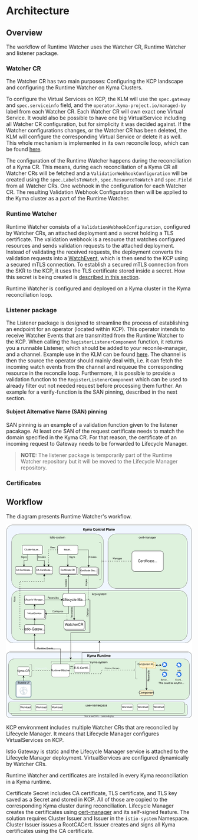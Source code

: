 # Architecture

## Overview

The workflow of Runtime Watcher uses the Watcher CR, Runtime Watcher and listener package.

### Watcher CR

The Watcher CR has two main purposes: Configuring the KCP landscape and configuring the Runtime Watcher on Kyma Clusters.

To configure the Virtual Services on KCP, the KLM will use the `spec.gateway` and `spec.serviceinfo` field, and the `operator.kyma-project.io/managed-by` label from each Watcher CR. Each Watcher CR will own exact one Virtual Service. It would also be possible to have one big VirtualService including all Watcher CR configuration, but for simplicity it was decided against. If the Watcher configurations changes, or the Watcher CR has been deleted, the KLM will configure the corresponding Virtual Service or delete it as well. This whole mechanism is implemented in its own reconcile loop, which can be found [here](https://github.com/kyma-project/lifecycle-manager/blob/4cb423780633afe7805d26d624c22a6f51943492/controllers/watcher_controller.go#L74).

The configuration of the Runtime Watcher happens during the reconciliation of a Kyma CR. This means, during each reconciliation of a Kyma CR all Watcher CRs will be fetched and a `ValidationWebhookConfiguration` will be created using the `spec.LabelsToWatch`, `spec.ResourceToWatch` and `spec.Field` from all Watcher CRs. One webhook in the configuration for each Watcher CR. The resulting Validation Webhook Configuration then will be applied to the Kyma cluster as a part of the Runtime Watcher.



### Runtime Watcher

Runtime Watcher consists of a `ValidationWebhookConfiguration`, configured by Watcher CRs, an attached deployment and a secret holding a TLS certificate. The validation webhook is a resource that watches configured resources and sends validation requests to the attached deployment. Instead of validating the received requests, the deployment converts the validation requests into a [WatchEvent](https://github.com/kyma-project/runtime-watcher/blob/de040bddeba1a7875e3a0e626db4634134971022/listener/pkg/types/event.go#L8), which is then send to the KCP using a secured mTLS connection. To establish a secured mTLS connection from the SKR to the KCP, it uses the TLS certificate stored inside a secret. How this secret is being created is [described in this section](###certificates).

Runtime Watcher is configured and deployed on a Kyma cluster in the Kyma reconciliation loop.

### Listener package

The Listener package is designed to streamline the process of establishing an endpoint for an operator (located within KCP). This operator intends to receive Watcher Events that are transmitted from the Runtime Watcher to the KCP. When calling the `RegisterListenerComponent` function, it returns you a runnable Listener, which should be added to your reconile-manager, and a channel. Example use in the KLM can be found [here](https://github.com/kyma-project/lifecycle-manager/blob/24d21bb642ceaf9dadffe7732bf7c3f70c085ffb/controllers/manifest_controller.go#L43-L50). The channel is then the source the operator should mainly deal with, i.e. it can fetch the incoming watch events from the channel and requeue the corresponding resource in the reconcile loop. Furthermore, it is possible to provide a validation function to the `RegisterListenerComponent` which can be used to already filter out not needed request before processing them further. An example for a verify-function is the SAN pinning, described in the next section.

#### Subject Alternative Name (SAN) pinning

SAN pinning is an example of a validation function given to the listener pacakage. At least one SAN of the request certificate needs to match the domain specified in the Kyma CR. For that reason, the certificate of an incoming request to Gateway needs to be forwarded to Lifecycle Manager.

> **NOTE:** The listener package is temporarily part of the Runtime Watcher repository but it will be moved to the Lifecycle Manager repository.

### Certificates

## Workflow

The diagram presents Runtime Watcher's workflow.

![Runtime Watcher architecture](./assets/runtime_watcher_architecture_simplified.svg)

KCP environment includes multiple Watcher CRs that are reconciled by Lifecycle Manager. It means that Lifecycle Manager configures VirtualServices on KCP. <!--TBD: update the diagram to multiply the VirtualService-->

Istio Gateway is static and the Lifecycle Manager service is attached to the Lifecycle Manager deployment. VirtualServices are configured dynamically by Watcher CRs.

Runtime Watcher and certificates <!--TBD: or certificate Secret--> are installed in every Kyma reconciliation in a Kyma runtime.

Certificate Secret includes CA certificate, TLS certificate, and TLS key saved as a Secret and stored in KCP. All of those  are copied to the corresponding Kyma cluster during reconciliation. Lifecycle Manager creates the certificates using [cert-manager](https://github.com/cert-manager/cert-manager) and its self-signed feature. The solution requires Cluster Issuer and Issuer in the `istio-system` Namespace. Cluster Issuer issues a RootCACert. Issuer creates and signs all Kyma certificates using the CA certificate.
